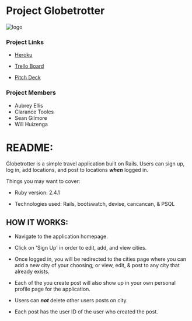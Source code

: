 # Project Globetrotter

![logo](http://i.imgur.com/bW5SaaT.png)
### Project Links

- [Heroku](https://wdi11-project-vagabond.herokuapp.com/)

- [Trello Board](https://trello.com/b/hsTFfjCW/wdi-project-vagabond)
- [Pitch Deck](https://docs.google.com/presentation/d/1cLJtC23-D6lVezEmq_XrfiWbRJ54jTVgRBnQFzn80ts/edit#slide=id.g2520318926_0_19)
### Project Members

* Aubrey Ellis
* Clarance Tooles
* Sean Gilmore
* Will Huizenga

# README:

Globetrotter is a simple travel application built on Rails. Users can sign up, log in, add locations, and post to locations ***when*** logged in. 

Things you may want to cover:

* Ruby version: 2.4.1

* Technologies used: Rails, bootswatch, devise, cancancan, & PSQL

## HOW IT WORKS:

* Navigate to the application homepage.

* Click on 'Sign Up' in order to edit, add, and view cities.

* Once logged in, you will be redirected to the cities page where you can add a new city of your choosing; or view, edit, & post to any city that already exists. 

* Each of the you create post will also show up in your own personal profile page for the application.

* Users can ***not*** delete other users posts on city. 

* Each post has the user ID of the user who created the post. 




